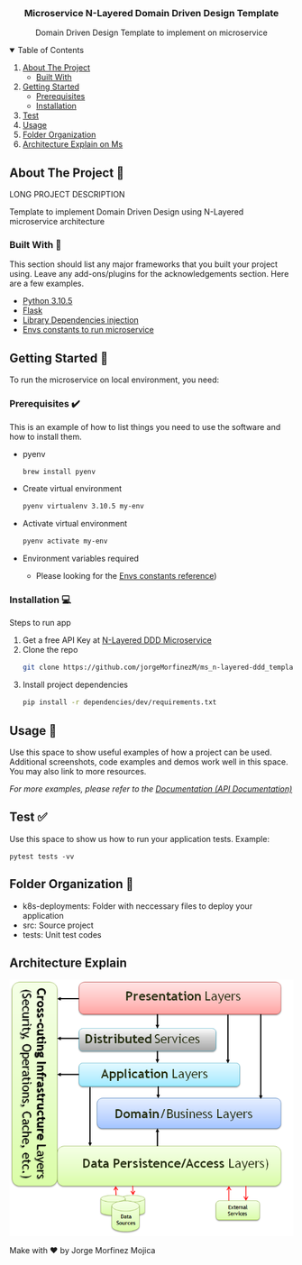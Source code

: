 
<!-- PROJECT LOGO -->
<br />
<p align="center">
  <h3 align="center">Microservice N-Layered Domain Driven Design Template  </h3>

  <p align="center">
    Domain Driven Design Template to implement on microservice
  </p>
</p>


<!-- TABLE OF CONTENTS -->
<details open="open">
  <summary>Table of Contents</summary>
  <ol>
    <li>
      <a href="#about-the-project">About The Project</a>
      <ul>
        <li><a href="#built-with">Built With</a></li>
      </ul>
    </li>
    <li>
      <a href="#getting-started">Getting Started</a>
      <ul>
        <li><a href="#prerequisites">Prerequisites</a></li>
        <li><a href="#installation">Installation</a></li>
      </ul>
    </li>
    <li><a href="#test">Test</a></li>
    <li><a href="#usage">Usage</a></li>
    <li><a href="#folder-organization">Folder Organization</a></li>
    <li><a href="#architecture-explain">Architecture Explain on Ms</a></li>
  </ol>
</details>

<!-- ABOUT THE PROJECT -->
## About The Project 🤔

LONG PROJECT DESCRIPTION

Template to implement Domain Driven Design using N-Layered microservice architecture


### Built With 🧰

This section should list any major frameworks that you built your project using. Leave any add-ons/plugins for the acknowledgements section. Here are a few examples.

* [Python 3.10.5](https://www.python.org/downloads/release/python-310/)
* [Flask](https://flask.palletsprojects.com/en/2.0.x/)
* [Library Dependencies injection](../dependencies/dev/requirements.txt) 
* [Envs constants to run microservice](../docs/install(env_file_constants))

<!-- GETTING STARTED -->
## Getting Started 🚀

To run the microservice on local environment, you need:

### Prerequisites ✔️

This is an example of how to list things you need to use the software and how to install them.

* pyenv

  ```sh
  brew install pyenv
  ```

* Create virtual environment

  ```sh
  pyenv virtualenv 3.10.5 my-env
  ```

* Activate virtual environment

  ```sh
  pyenv activate my-env
  ```

* Environment variables required
  - Please looking for the [Envs constants reference](../docs/install/README.md))

### Installation 💻

Steps to run app

1. Get a free API Key at [N-Layered DDD Microservice](https://github.com/jorgeMorfinezM/ms_n-layered-ddd_template)
2. Clone the repo
   ```sh
   git clone https://github.com/jorgeMorfinezM/ms_n-layered-ddd_template.git
   ```
3. Install project dependencies
   ```sh
   pip install -r dependencies/dev/requirements.txt
   ```



<!-- USAGE EXAMPLES -->
## Usage 🏃

Use this space to show useful examples of how a project can be used. Additional screenshots, code examples and demos work well in this space. You may also link to more resources.

_For more examples, please refer to the [Documentation (API Documentation)](../docs/api/cat_facts_openapi.yml)_

## Test ✅

Use this space to show us how to run your application tests. Example:

```
pytest tests -vv
```

<!-- FOLDER ORGANIZATION -->
## Folder Organization 📁

- k8s-deployments: Folder with neccessary files to deploy your application
- src: Source project
- tests: Unit test codes


<!-- ARCHITECTURE EXPLAIN -->
## Architecture Explain
![Architecture Microservice Design Diagram](https://github.com/jorgeMorfinezM/ms_n-layered-ddd_template/blob/main/docs/architecture_diagram/domaindrivendesign_n-layered_architecture.png)

Make with ❤️ by Jorge Morfinez Mojica

